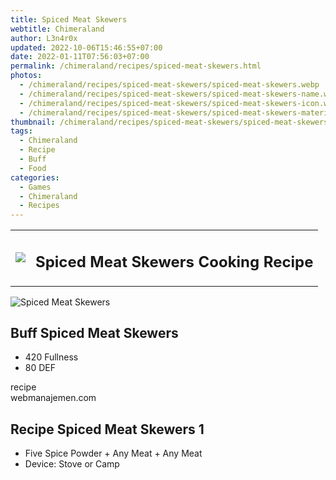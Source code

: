 ```yaml
---
title: Spiced Meat Skewers
webtitle: Chimeraland
author: L3n4r0x
updated: 2022-10-06T15:46:55+07:00
date: 2022-01-11T07:56:03+07:00
permalink: /chimeraland/recipes/spiced-meat-skewers.html
photos:
  - /chimeraland/recipes/spiced-meat-skewers/spiced-meat-skewers.webp
  - /chimeraland/recipes/spiced-meat-skewers/spiced-meat-skewers-name.webp
  - /chimeraland/recipes/spiced-meat-skewers/spiced-meat-skewers-icon.webp
  - /chimeraland/recipes/spiced-meat-skewers/spiced-meat-skewers-material.webp
thumbnail: /chimeraland/recipes/spiced-meat-skewers/spiced-meat-skewers.webp
tags:
  - Chimeraland
  - Recipe
  - Buff
  - Food
categories:
  - Games
  - Chimeraland
  - Recipes
---
```


<section id="bootstrap-wrapper"><link rel="stylesheet" href="https://cdn.statically.io/gh/dimaslanjaka/Web-Manajemen/40ac3225/css/bootstrap-4.5-wrapper.css"/><div class="row mb-2"><div class="col-md-12 mb-2"><table class="table" id="post-info"><tbody><tr><td><img class="d-inline-block me-2" src="/chimeraland/recipes/spiced-meat-skewers/spiced-meat-skewers-icon.webp" width="auto" height="auto"/></td><td><h1 class="fs-5">Spiced Meat Skewers Cooking Recipe</h1></td></tr></tbody></table></div></div><div class="card mb-2"><div class="row g-0"><div class="col-sm-4 position-relative mb-2"><img src="/chimeraland/recipes/spiced-meat-skewers/spiced-meat-skewers-material.webp" class="card-img fit-cover w-100 h-100" alt="Spiced Meat Skewers" data-fancybox="true"/></div><div class="col-sm-8 mb-2"><div class="card-body"><h2 class="card-title fs-5">Buff Spiced Meat Skewers</h2><div class="card-text"><ul><li>420 Fullness</li><li>80 DEF</li></ul></div><span class="badge rounded-pill bg-dark">recipe</span></div><div class="card-footer text-end text-muted">webmanajemen.com</div></div></div></div><div class="row mb-2"><div class="col-12 col-lg-6 recipe-item mb-2"><div class="card"><div class="card-body"><h2 class="card-title fs-5">Recipe Spiced Meat Skewers 1</h2><div class="card-text"><ul><li>Five Spice Powder<span> + </span>Any Meat<span> + </span>Any Meat</li><li>Device: Stove or Camp</li></ul></div></div></div></div></div></section>